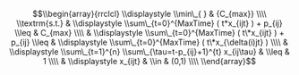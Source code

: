 $$\\begin{array}{rrclcl}
\\displaystyle \\min\_{ } & {C_{max}} \\\\
\\textrm{s.t.} 
& \\displaystyle \\sum\_{t=0}^{MaxTime} ( t*x_{ijt} ) +  p_{ij} \\leq & C_{max} \\\\
& \\displaystyle \\sum\_{t=0}^{MaxTime} ( t\*x_{ijt} ) +  p_{ij} \\leq & \\displaystyle \\sum\_{t=0}^{MaxTime} ( t\*x_{\delta(i)jt} ) \\\\
& \\displaystyle \\sum\_{t=1}^{n} \\sum\_{\tau=t-p_{ij}+1}^{t} x_{ij\tau} & \\leq & 1 \\\\
& \\displaystyle  x_{ijt}  & \\in & (0,1)  \\\\
\\end{array}$$
